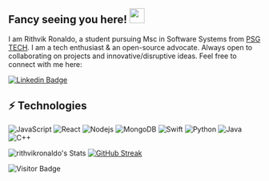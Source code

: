 ## Fancy seeing you here! <img src="https://raw.githubusercontent.com/aemmadi/aemmadi/master/wave.gif" width="30">

I am Rithvik Ronaldo, a student pursuing Msc in Software Systems from [PSG TECH](https://www.psgtech.edu/). I am a tech enthusiast & an open-source advocate. Always open to collaborating on projects and innovative/disruptive ideas. Feel free to connect with me here:

[![Linkedin Badge](https://img.shields.io/badge/-rithvikronaldo-blue?style=flat-square&logo=Linkedin&logoColor=white&link=https://www.linkedin.com/in/rithvikronaldo/)](https://www.linkedin.com/in/rithvikronaldo/)

## ⚡ Technologies

![JavaScript](https://img.shields.io/badge/-JavaScript-black?style=flat-square&logo=javascript)
![React](https://img.shields.io/badge/-React-black?style=flat-square&logo=react)
![Nodejs](https://img.shields.io/badge/-Nodejs-black?style=flat-square&logo=Node.js)
![MongoDB](https://img.shields.io/badge/-MongoDB-black?style=flat-square&logo=mongodb)
![Swift](https://img.shields.io/badge/swift-F54A2A?style=for-the-badge&logo=swift&logoColor=white)
![Python](https://img.shields.io/badge/-Python-black?style=flat-square&logo=Python)
![Java](https://img.shields.io/badge/-java-E34A86?style=flat-square&logo=java)
![C++](https://img.shields.io/badge/-C++-00599C?style=flat-square&logo=c)


![rithvikronaldo's Stats](https://github-readme-stats.vercel.app/api?username=rithvikronaldo&theme=vue-dark&show_icons=true&hide_border=true&count_private=true)
[![GitHub Streak](https://streak-stats.demolab.com/?user=DenverCoder1)](https://git.io/streak-stats)

![Visitor Badge](https://visitor-badge.laobi.icu/badge?page_id=aemmadi.aemmadi)
